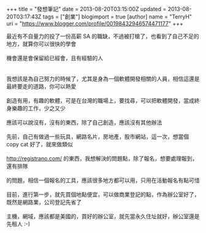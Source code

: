 +++
title = "發想筆記"
date = 2013-08-20T03:15:00Z
updated = 2013-08-20T03:17:43Z
tags = ["創業"]
blogimport = true 
[author]
	name = "TerryH"
	uri = "https://www.blogger.com/profile/00198432946574471177"
+++

最近有不自量力的投了一份高薪 SA 的職缺，不過被打槍了，也看到了自己不足的地方，就算你可以很快的學會<br /><br />機會還是會保留給已經會，且有經驗的人<br /><br /><br />我想該是為自己努力的時候了，尤其是身為一個軟體開發相關的人員，相信這還是最終要走的道路，你可以熱愛<br /><br />創造有用，有趣的軟體，可是在台灣的職場上，要找尋，可以把軟體開發，當成終身樂趣的工作，少之又少<br /><br />應該可以說沒有，沒有的東西，除了自己創造，應該沒有其他辦法<br /><br />先前，自己有做過一些玩具，網路名片，房地產，股市網站，這一次，想當個 copy cat 好了，就來做類似<br /><br /><a href="http://registrano.com/">http://registrano.com/</a> 的東西，我想解決的問題點，除了報名，想要處理報到，還有排隊<br /><br />的問題，相信一個報名的工具，應該很多地方都可以用，只用在活動報名有點可惜<br /><br />目前，進行第一步，就先買個地點便宜，可以做商業登記的點，作為辦公室好了，既然是網路業，公司登記先省了<br /><br />主機，網域，應該都是美國的，買好的辦公室，就先當永久住址就好，辦公室還是先租人 :-)<br /><br />
